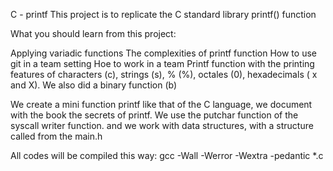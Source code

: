 C - printf
This project is to replicate the C standard library printf() function

What you should learn from this project:

Applying variadic functions
The complexities of printf function
How to use git in a team setting
Hoe to work in a team
Printf function with the printing features of characters (c), strings (s), % (%), octales (0), hexadecimals ( x and X). We also did a binary function (b)

We create a mini function printf like that of the C language, we document with the book the secrets of printf. We use the putchar function of the syscall writer function. and we work with data structures, with a structure called from the main.h

All codes will be compiled this way: gcc -Wall -Werror -Wextra -pedantic *.c
